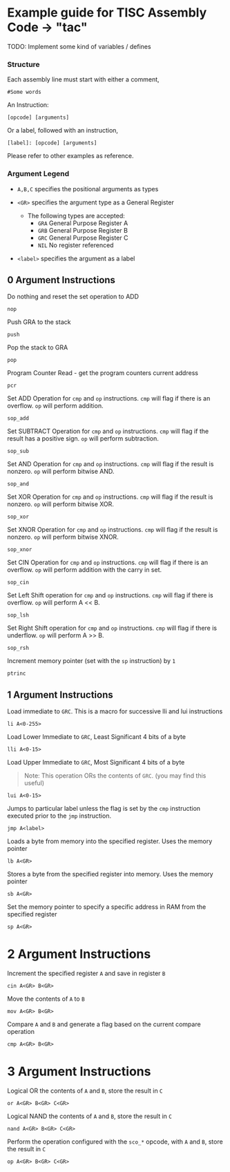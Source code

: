 # Example guide for TISC Assembly Code -> "tac"

TODO: Implement some kind of variables / defines

### Structure

Each assembly line must start with either a comment, 

	#Some words

An Instruction:

	[opcode] [arguments]

Or a label, followed with an instruction,

	[label]: [opcode] [arguments]

Please refer to other examples as reference.

### Argument Legend

 * `A,B,C` specifies the positional arguments as types

 * `<GR>` specifies the argument type as a General Register
 	* The following types are accepted:
 		* `GRA` General Purpose Register A
 		* `GRB` General Purpose Register B
 		* `GRC` General Purpose Register C
 		* `NIL` No register referenced

 * `<label>` specifies the argument as a label

## 0 Argument Instructions

Do nothing and reset the set operation to ADD

	nop

Push GRA to the stack

	push

Pop the stack to GRA

	pop

Program Counter Read - get the program counters current address

	pcr

Set ADD Operation for `cmp` and `op` instructions. `cmp` will flag if there is 
an overflow. `op` will perform addition.

	sop_add

Set SUBTRACT Operation for `cmp` and `op` instructions. `cmp` will flag if the 
result has a positive sign. `op` will perform subtraction.

	sop_sub

Set AND Operation for `cmp` and `op` instructions. `cmp` will flag if the result
is nonzero. `op` will perform bitwise AND.

	sop_and

Set XOR Operation for `cmp` and `op` instructions. `cmp` will flag if the result
is nonzero. `op` will perform bitwise XOR.

	sop_xor

Set XNOR Operation for `cmp` and `op` instructions. `cmp` will flag if the 
result is nonzero. `op` will perform bitwise XNOR.

	sop_xnor

Set CIN Operation for `cmp` and `op` instructions. `cmp` will flag if there is
an overflow. `op` will perform addition with the carry in set.

	sop_cin

Set Left Shift operation for `cmp` and `op` instructions. `cmp` will flag if
there is overflow. `op` will perform A << B.

	sop_lsh

Set Right Shift operation for `cmp` and `op` instructions. `cmp` will flag if
there is underflow. `op` will perform A >> B.

	sop_rsh

Increment memory pointer (set with the `sp` instruction) by `1`

	ptrinc

## 1 Argument Instructions

Load immediate to `GRC`. This is a macro for successive lli and lui instructions

	li A<0-255>

Load Lower Immediate to `GRC`, Least Significant 4 bits of a byte

	lli A<0-15>

Load Upper Immediate to `GRC`, Most Significant 4 bits of a byte
> Note: This operation ORs the contents of `GRC`. (you may find this useful)

	lui A<0-15>

Jumps to particular label unless the flag is set by the `cmp` instruction
executed prior to the `jmp` instruction. 

	jmp A<label>

Loads a byte from memory into the specified register. Uses the memory pointer

	lb A<GR>

Stores a byte from the specified register into memory. Uses the memory pointer

	sb A<GR>

Set the memory pointer to specify a specific address in RAM from the specified register

	sp A<GR>

# 2 Argument Instructions

Increment the specified register `A` and save in register `B` 

	cin A<GR> B<GR>

Move the contents of `A` to `B`

	mov A<GR> B<GR>

Compare `A` and `B` and generate a flag based on the current compare operation

	cmp A<GR> B<GR>

# 3 Argument Instructions

Logical OR the contents of `A` and `B`, store the result in `C`

	or A<GR> B<GR> C<GR>

Logical NAND the contents of `A` and `B`, store the result in `C`

	nand A<GR> B<GR> C<GR>

Perform the operation configured with the `sco_*` opcode, with `A` and `B`, store the result in `C`

	op A<GR> B<GR> C<GR>
